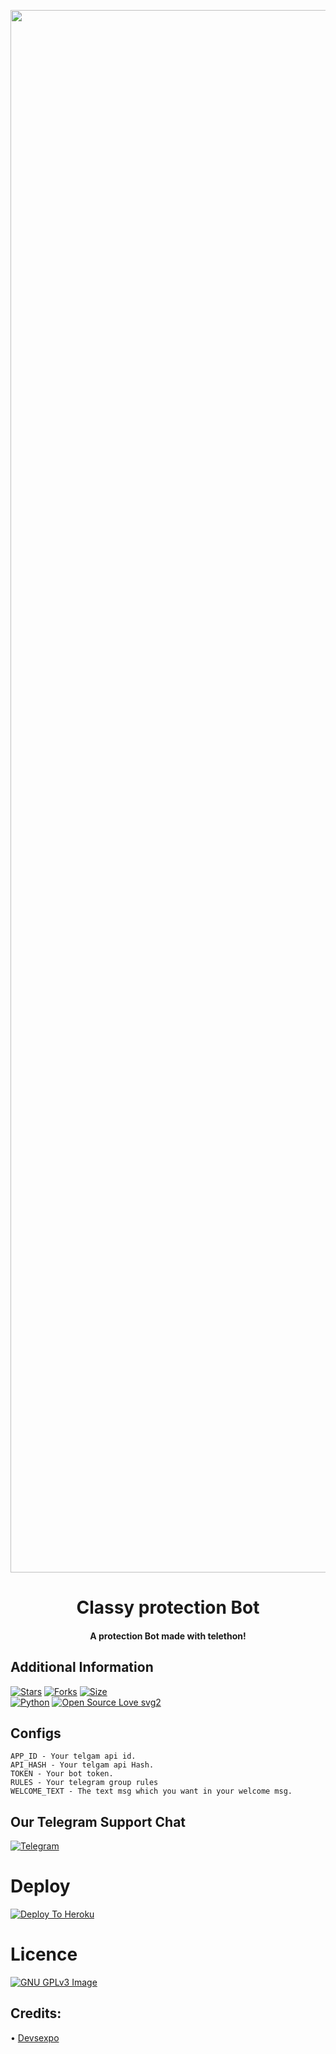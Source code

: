<p align="center"><a href="https://t.me/classy_empire"><img src="https://te.legra.ph/file/6397c1c736cd21831c1a6.jpg" width="2500"></a></p> 
<h1 align="center"><b>Classy protection Bot</b></h1>
<h4 align="center">A protection Bot made with telethon!</h4>

## Additional Information
[![Stars](https://img.shields.io/github/stars/selfishx/TelethonGPBot?style=flat-square&color=yellow)](https://github.com/selfishx/TelethonGPBot/stargazers)
[![Forks](https://img.shields.io/github/forks/selfishx/TelethonGPBot?style=flat-square&color=orange)](https://github.com/selfishx/TelethonGPBot/fork)
[![Size](https://img.shields.io/github/repo-size/selfishx/TelethonGPBot?style=flat-square&color=green)](https://github.com/selfishx/TelethonGPBot/)   
[![Python](https://img.shields.io/badge/Python-v3.9-blue)](https://www.python.org/)
[![Open Source Love svg2](https://badges.frapsoft.com/os/v2/open-source.svg?v=103)](https://github.com/selfishx/TelethonGPBot)

## Configs
```
APP_ID - Your telgam api id.
API_HASH - Your telgam api Hash.
TOKEN - Your bot token.
RULES - Your telegram group rules
WELCOME_TEXT - The text msg which you want in your welcome msg.
```

## Our Telegram Support Chat
[![Telegram](https://img.shields.io/badge/telegram-1b77FF.svg?style=for-the-badge&logo=telegram)](https://t.me/classy_empire)

# Deploy
[![Deploy To Heroku](https://www.herokucdn.com/deploy/button.svg)](https://heroku.com/deploy?template=https://github.com/selfishx/TelethonGPBot/blob/main)

# Licence
[![GNU GPLv3 Image](https://www.gnu.org/graphics/gplv3-127x51.png)](http://www.gnu.org/licenses/gpl-3.0.en.html)

## Credits:
• [Devsexpo](https://GitHub.com/selfishx)


